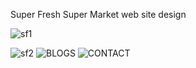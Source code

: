 Super Fresh Super Market web site design <br>

![sf1](https://github.com/user-attachments/assets/9f449458-446b-42cf-9bf3-cb7a3bbbcbb2)

![sf2](https://github.com/user-attachments/assets/2b6446a3-25a6-41f3-b8f8-b94e5ca2fc95)
![BLOGS](https://github.com/user-attachments/assets/9f873487-336f-4762-a44c-d737230c7c23)
![CONTACT](https://github.com/user-attachments/assets/5a99c40a-6def-4bb5-ae0f-1db1bd3d90bc)
